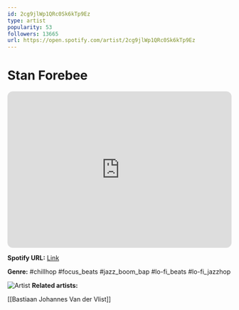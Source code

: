 ```yaml
---
id: 2cg9jlWp1QRc0Sk6kTp9Ez
type: artist
popularity: 53
followers: 13665
url: https://open.spotify.com/artist/2cg9jlWp1QRc0Sk6kTp9Ez
---
```

# Stan Forebee

<iframe style="border-radius:12px" src="https://open.spotify.com/embed/artist/2cg9jlWp1QRc0Sk6kTp9Ez" width="100%" height="352" frameBorder="0" allowfullscreen="" allow="autoplay; clipboard-write; encrypted-media; fullscreen; picture-in-picture" loading="lazy"></iframe>

**Spotify URL:** [Link](https://open.spotify.com/artist/2cg9jlWp1QRc0Sk6kTp9Ez)

**Genre:**  #chillhop #focus_beats #jazz_boom_bap #lo-fi_beats #lo-fi_jazzhop

![Artist](https://i.scdn.co/image/ab6761610000e5ebaadea96b26fc1369e03687f2)
**Related artists:**

[[Bastiaan Johannes Van der Vlist]]
